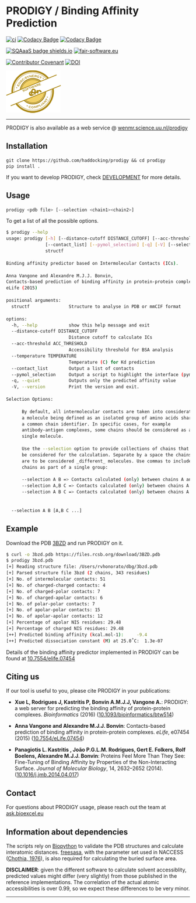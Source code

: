 # PRODIGY / Binding Affinity Prediction 

[![ci](https://github.com/haddocking/prodigy/actions/workflows/ci.yml/badge.svg)](https://github.com/haddocking/prodigy/actions/workflows/ci.yml)
[![Codacy Badge](https://app.codacy.com/project/badge/Grade/98180cbac27d4a5aaf46a3dd72c3174d)](https://www.codacy.com/gh/haddocking/prodigy/dashboard?utm_source=github.com&utm_medium=referral&utm_content=haddocking/prodigy&utm_campaign=Badge_Grade)
[![Codacy Badge](https://app.codacy.com/project/badge/Coverage/98180cbac27d4a5aaf46a3dd72c3174d)](https://www.codacy.com/gh/haddocking/prodigy/dashboard?utm_source=github.com&utm_medium=referral&utm_content=haddocking/prodigy&utm_campaign=Badge_Coverage)


[![SQAaaS badge shields.io](https://img.shields.io/badge/sqaaas%20software-gold-yellow)](https://api.eu.badgr.io/public/assertions/w8HcpcH4Svi3-UZ93LHHMA "SQAaaS gold badge achieved")
[![fair-software.eu](https://img.shields.io/badge/fair--software.eu-%E2%97%8F%20%20%E2%97%8F%20%20%E2%97%8B%20%20%E2%97%8F%20%20%E2%97%8F-yellow)](https://fair-software.eu)


[![Contributor Covenant](https://img.shields.io/badge/Contributor%20Covenant-2.1-4baaaa.svg)](code_of_conduct.md)
[![DOI](https://zenodo.org/badge/DOI/10.5281/zenodo.1193244.svg)](https://doi.org/10.5281/zenodo.1193244)


[![SQAaaS badge](https://github.com/EOSC-synergy/SQAaaS/raw/master/badges/badges_150x116/badge_software_gold.png)](https://api.eu.badgr.io/public/assertions/w8HcpcH4Svi3-UZ93LHHMA "SQAaaS gold badge achieved")

* * *

PRODIGY is also available as a web service @ [wenmr.science.uu.nl/prodigy](https://wenmr.science.uu.nl/prodigy/)

## Installation

```text
git clone https://github.com/haddocking/prodigy && cd prodigy
pip install .
```

If you want to develop PRODIGY, check [DEVELOPMENT](DEVELOPMENT.md) for more details.

## Usage

```bash
prodigy <pdb file> [--selection <chain1><chain2>]
```

To get a list of all the possible options.

```bash
$ prodigy --help
usage: prodigy [-h] [--distance-cutoff DISTANCE_CUTOFF] [--acc-threshold ACC_THRESHOLD] [--temperature TEMPERATURE]
               [--contact_list] [--pymol_selection] [-q] [-V] [--selection A B [A,B C ...]]
               structf

Binding affinity predictor based on Intermolecular Contacts (ICs).

Anna Vangone and Alexandre M.J.J. Bonvin,
Contacts-based prediction of binding affinity in protein-protein complexes.
eLife (2015)

positional arguments:
  structf               Structure to analyse in PDB or mmCIF format

options:
  -h, --help            show this help message and exit
  --distance-cutoff DISTANCE_CUTOFF
                        Distance cutoff to calculate ICs
  --acc-threshold ACC_THRESHOLD
                        Accessibility threshold for BSA analysis
  --temperature TEMPERATURE
                        Temperature (C) for Kd prediction
  --contact_list        Output a list of contacts
  --pymol_selection     Output a script to highlight the interface (pymol)
  -q, --quiet           Outputs only the predicted affinity value
  -V, --version         Print the version and exit.

Selection Options:

      By default, all intermolecular contacts are taken into consideration,
      a molecule being defined as an isolated group of amino acids sharing
      a common chain identifier. In specific cases, for example
      antibody-antigen complexes, some chains should be considered as a
      single molecule.

      Use the --selection option to provide collections of chains that should
      be considered for the calculation. Separate by a space the chains that
      are to be considered _different_ molecules. Use commas to include multiple
      chains as part of a single group:

      --selection A B => Contacts calculated (only) between chains A and B.
      --selection A,B C => Contacts calculated (only) between chains A and C; and B and C.
      --selection A B C => Contacts calculated (only) between chains A and B; B and C; and A and C.


  --selection A B [A,B C ...]
```

## Example

Download the PDB [3BZD](https://www.rcsb.org/structure/3bzd) and run PRODIGY on it.

```bash
$ curl -o 3bzd.pdb https://files.rcsb.org/download/3BZD.pdb
$ prodigy 3bzd.pdb
[+] Reading structure file: /Users/rvhonorato/dbg/3bzd.pdb
[+] Parsed structure file 3bzd (2 chains, 343 residues)
[+] No. of intermolecular contacts: 51
[+] No. of charged-charged contacts: 4
[+] No. of charged-polar contacts: 7
[+] No. of charged-apolar contacts: 6
[+] No. of polar-polar contacts: 7
[+] No. of apolar-polar contacts: 15
[+] No. of apolar-apolar contacts: 12
[+] Percentage of apolar NIS residues: 29.48
[+] Percentage of charged NIS residues: 29.48
[++] Predicted binding affinity (kcal.mol-1):     -9.4
[++] Predicted dissociation constant (M) at 25.0˚C:  1.3e-07
```

Details of the binding affinity predictor implemented in PRODIGY can be found at [10.7554/elife.07454](https://doi.org/10.7554/elife.07454)

## Citing us

If our tool is useful to you, please cite PRODIGY in your publications:

- **Xue L, Rodrigues J, Kastritis P, Bonvin A.M.J.J, Vangone A.**: PRODIGY: a web server for predicting the binding affinity of protein-protein complexes. _Bioinformatics_ (2016) ([10.1093/bioinformatics/btw514](https://doi.org/10.1093/bioinformatics/btw514))

- **Anna Vangone and Alexandre M.J.J. Bonvin**: Contacts-based prediction of binding affinity in protein-protein complexes. _eLife_, e07454 (2015) ([10.7554/eLife.07454](https://doi.org/10.7554/elife.07454))

- **Panagiotis L. Kastritis , João P.G.L.M. Rodrigues, Gert E. Folkers, Rolf Boelens, Alexandre M.J.J. Bonvin**: Proteins Feel More Than They See: Fine-Tuning of Binding Affinity by Properties of the Non-Interacting Surface. _Journal of Molecular Biology_, 14, 2632–2652 (2014). ([10.1016/j.jmb.2014.04.017](https://doi.org/10.1016/j.jmb.2014.04.017))

## Contact

For questions about PRODIGY usage, please reach out the team at [ask.bioexcel.eu](https://ask.bioexcel.eu/)

## Information about dependencies

The scripts rely on [Biopython](www.biopython.org) to validate the PDB structures and calculate
interatomic distances. [freesasa](https://github.com/mittinatten/freesasa), with the parameter
set used in NACCESS ([Chothia, 1976](http://www.ncbi.nlm.nih.gov/pubmed/994183)), is also
required for calculating the buried surface area.

**DISCLAIMER**: given the different software to calculate solvent accessiblity, predicted
values might differ (very slightly) from those published in the reference implementations.
The correlation of the actual atomic accessibilities is over 0.99, so we expect these
differences to be very minor.

---
